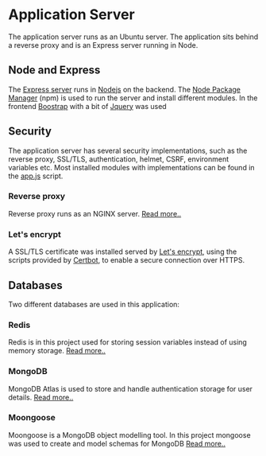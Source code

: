 # Application Server
The application server runs as an Ubuntu server. The application sits behind a reverse proxy and is an Express server running in Node. 

<!-- ABOUT THE PROJECT -->
## Node and Express
The [Express server](https://www.npmjs.com/package/express) runs in [Nodejs](https://nodejs.org/en/) on the backend. The [Node Package Manager](https://www.npmjs.com/) (npm) is used to run the server and install different modules. In the frontend [Boostrap](https://getbootstrap.com/) with a bit of [Jquery](https://jquery.com/) was used

## Security
The application server has several security implementations, such as the reverse proxy, SSL/TLS, authentication, helmet, CSRF, environment variables etc. Most installed modules with implementations can be found in the [app.js](https://github.com/LasseUlvatne/IoT-Project-2DT301/blob/master/Application%20server/app.js) script.

### Reverse proxy
Reverse proxy runs as an NGINX server. [Read more..](https://www.nginx.com/)

### Let's encrypt
A SSL/TLS certificate was installed served by [Let's encrypt](https://letsencrypt.org/), using the scripts provided by [Certbot](https://certbot.eff.org/), to enable a secure connection over HTTPS.

## Databases
Two different databases are used in this application:

### Redis
Redis is in this project used for storing session variables instead of using memory storage. [Read more..](https://redis.io/)

### MongoDB
MongoDB Atlas is used to store and handle authentication storage for user details. [Read more.. ](https://www.mongodb.com/cloud/atlas)

### Moongoose
Moongoose is a MongoDB object modelling tool. In this project mongoose was used to create and model schemas for MongoDB [Read more.. ](https://mongoosejs.com/)